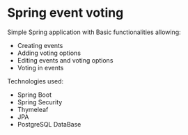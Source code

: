 # Spring event voting
Simple Spring application with Basic functionalities allowing:
* Creating events
* Adding voting options
* Editing events and voting options
* Voting in events

Technologies used:
* Spring Boot
* Spring Security
* Thymeleaf
* JPA
* PostgreSQL DataBase

